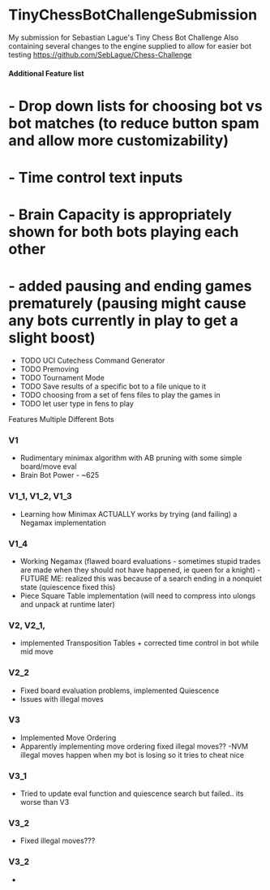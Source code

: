 # TinyChessBotChallengeSubmission
My submission for Sebastian Lague's Tiny Chess Bot Challenge
Also containing several changes to the engine supplied to allow for easier bot testing
https://github.com/SebLague/Chess-Challenge

#### Additional Feature list
# - Drop down lists for choosing bot vs bot matches (to reduce button spam and allow more customizability)
# - Time control text inputs
# - Brain Capacity is appropriately shown for both bots playing each other
# - added pausing and ending games prematurely (pausing might cause any bots currently in play to get a slight boost)
- TODO UCI Cutechess Command Generator
- TODO Premoving
- TODO Tournament Mode
- TODO Save results of a specific bot to a file unique to it
- TODO choosing from a set of fens files to play the games in
- TODO let user type in fens to play

Features Multiple Different Bots

### V1
- Rudimentary minimax algorithm with AB pruning with some simple board/move eval
- Brain Bot Power - ~625

### V1_1, V1_2, V1_3
- Learning how Minimax ACTUALLY works by trying (and failing) a Negamax implementation

### V1_4
- Working Negamax (flawed board evaluations - sometimes stupid trades are made when they should not have happened, ie queen for a knight) - FUTURE ME: realized this was because of a search ending in a nonquiet state (quiescence fixed this)
- Piece Square Table implementation (will need to compress into ulongs and unpack at runtime later)

### V2, V2_1, 
- implemented Transposition Tables + corrected time control in bot while mid move
  
### V2_2
- Fixed board evaluation problems, implemented Quiescence
- Issues with illegal moves

### V3
- Implemented Move Ordering
- Apparently implementing move ordering fixed illegal moves?? -NVM illegal moves happen when my bot is losing so it tries to cheat nice

### V3_1
- Tried to update eval function and quiescence search but failed.. its worse than V3

### V3_2
- Fixed illegal moves???

### V3_2
- 
